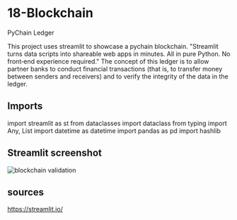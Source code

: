 # 18-Blockchain
PyChain Ledger

This project uses streamlit to showcase a pychain blockchain. "Streamlit turns data scripts into shareable web apps in minutes. All in pure Python. No front‑end experience required."
The concept of this ledger is to allow partner banks to conduct financial transactions (that is, to transfer money between senders and receivers) and to verify the integrity of the data in the ledger.


## Imports
import streamlit as st
from dataclasses import dataclass
from typing import Any, List
import datetime as datetime
import pandas as pd
import hashlib


## Streamlit screenshot
![blockchain validation](github.com/seane13/18-Blockchain/StreamlitScreenShot.jpg)


## sources
https://streamlit.io/
